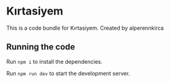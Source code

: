 
  # Kırtasiyem

  This is a code bundle for Kırtasiyem. Created by alperennkirca

  ## Running the code

  Run `npm i` to install the dependencies.

  Run `npm run dev` to start the development server.
  
